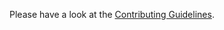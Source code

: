 Please have a look at the 
[Contributing Guidelines](https://github.com/mar10/fancytree/wiki/HowtoContribute#report-issues).
